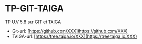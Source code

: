 # TP-GIT-TAIGA
TP U.V 5.8 sur GIT et TAIGA


* Git-url: [https://github.com/XXX](https://github.com/XXX)
* TAIGA-url: [https://tree.taiga.io/XXX](https://tree.taiga.io/XXX)
